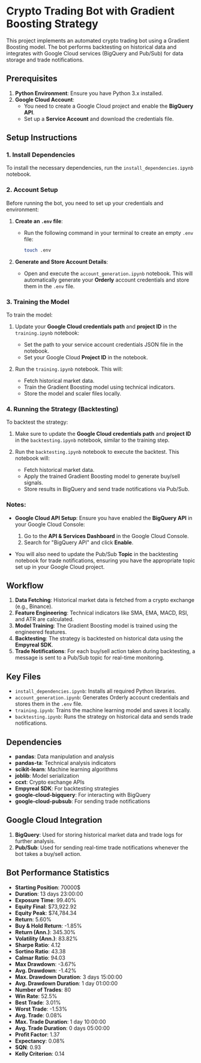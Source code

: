  # Crypto Trading Bot with Gradient Boosting Strategy

This project implements an automated crypto trading bot using a Gradient Boosting model. The bot performs backtesting on historical data and integrates with Google Cloud services (BigQuery and Pub/Sub) for data storage and trade notifications.

## Prerequisites

1. **Python Environment**: Ensure you have Python 3.x installed.
2. **Google Cloud Account**: 
   - You need to create a Google Cloud project and enable the **BigQuery API**.
   - Set up a **Service Account** and download the credentials file.

## Setup Instructions

### 1. Install Dependencies

To install the necessary dependencies, run the `install_dependencies.ipynb` notebook.

### 2. Account Setup

Before running the bot, you need to set up your credentials and environment:

1. **Create an `.env` file**:
   - Run the following command in your terminal to create an empty `.env` file:
     ```bash
     touch .env
     ```

2. **Generate and Store Account Details**:
   - Open and execute the `account_generation.ipynb` notebook. This will automatically generate your **Orderly** account credentials and store them in the `.env` file.

### 3. Training the Model

To train the model:

1. Update your **Google Cloud credentials path** and **project ID** in the `training.ipynb` notebook:
   - Set the path to your service account credentials JSON file in the notebook.
   - Set your Google Cloud **Project ID** in the notebook.

2. Run the `training.ipynb` notebook. This will:
   - Fetch historical market data.
   - Train the Gradient Boosting model using technical indicators.
   - Store the model and scaler files locally.

### 4. Running the Strategy (Backtesting)

To backtest the strategy:

1. Make sure to update the **Google Cloud credentials path** and **project ID** in the `backtesting.ipynb` notebook, similar to the training step.

2. Run the `backtesting.ipynb` notebook to execute the backtest. This notebook will:
   - Fetch historical market data.
   - Apply the trained Gradient Boosting model to generate buy/sell signals.
   - Store results in BigQuery and send trade notifications via Pub/Sub.

### Notes:
- **Google Cloud API Setup**: Ensure you have enabled the **BigQuery API** in your Google Cloud Console:
  1. Go to the **API & Services Dashboard** in the Google Cloud Console.
  2. Search for "BigQuery API" and click **Enable**.

- You will also need to update the Pub/Sub **Topic** in the backtesting notebook for trade notifications, ensuring you have the appropriate topic set up in your Google Cloud project.

## Workflow

1. **Data Fetching**: Historical market data is fetched from a crypto exchange (e.g., Binance).
2. **Feature Engineering**: Technical indicators like SMA, EMA, MACD, RSI, and ATR are calculated.
3. **Model Training**: The Gradient Boosting model is trained using the engineered features.
4. **Backtesting**: The strategy is backtested on historical data using the **Empyreal SDK**.
5. **Trade Notifications**: For each buy/sell action taken during backtesting, a message is sent to a Pub/Sub topic for real-time monitoring.

## Key Files

- `install_dependencies.ipynb`: Installs all required Python libraries.
- `account_generation.ipynb`: Generates Orderly account credentials and stores them in the `.env` file.
- `training.ipynb`: Trains the machine learning model and saves it locally.
- `backtesting.ipynb`: Runs the strategy on historical data and sends trade notifications.

## Dependencies

- **pandas**: Data manipulation and analysis
- **pandas-ta**: Technical analysis indicators
- **scikit-learn**: Machine learning algorithms
- **joblib**: Model serialization
- **ccxt**: Crypto exchange APIs
- **Empyreal SDK**: For backtesting strategies
- **google-cloud-bigquery**: For interacting with BigQuery
- **google-cloud-pubsub**: For sending trade notifications

## Google Cloud Integration

1. **BigQuery**: Used for storing historical market data and trade logs for further analysis.
2. **Pub/Sub**: Used for sending real-time trade notifications whenever the bot takes a buy/sell action.

## Bot Performance Statistics
- **Starting Position**: 70000$
- **Duration**: 13 days 23:00:00
- **Exposure Time**: 99.40%
- **Equity Final**: $73,922.92
- **Equity Peak**: $74,784.34
- **Return**: 5.60%
- **Buy & Hold Return**: -1.85%
- **Return (Ann.)**: 345.30%
- **Volatility (Ann.)**: 83.82%
- **Sharpe Ratio**: 4.12
- **Sortino Ratio**: 43.38
- **Calmar Ratio**: 94.03
- **Max Drawdown**: -3.67%
- **Avg. Drawdown**: -1.42%
- **Max. Drawdown Duration**: 3 days 15:00:00
- **Avg. Drawdown Duration**: 1 day 01:00:00
- **Number of Trades**: 80
- **Win Rate**: 52.5%
- **Best Trade**: 3.01%
- **Worst Trade**: -1.53%
- **Avg. Trade**: 0.08%
- **Max. Trade Duration**: 1 day 10:00:00
- **Avg. Trade Duration**: 0 days 05:00:00
- **Profit Factor**: 1.37
- **Expectancy**: 0.08%
- **SQN**: 0.93
- **Kelly Criterion**: 0.14
